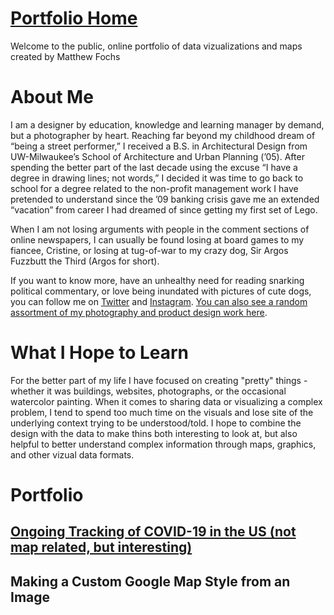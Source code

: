 # <a href="https://mrfochs.github.io/Portfolio/" target="_blank">Portfolio Home</a>
<p>Welcome to the public, online portfolio of data vizualizations and maps created by Matthew Fochs</p>

# About Me
<p>I am a designer by education, knowledge and learning manager by demand, but a photographer by heart. Reaching far beyond my childhood dream of “being a street performer,” I received a B.S. in Architectural Design from UW-Milwaukee’s School of Architecture and Urban Planning (’05). After spending the better part of the last decade using the excuse “I have a degree in drawing lines; not words,” I decided it was time to go back to school for a degree related to the non-profit management work I have pretended to understand since the ’09 banking crisis gave me an extended “vacation” from career I had dreamed of since getting my first set of Lego.</p>
<p>When I am not losing arguments with people in the comment sections of online newspapers, I can usually be found losing at board games to my fiancee, Cristine, or losing at tug-of-war to my crazy dog, Sir Argos Fuzzbutt the Third (Argos for short).</p>
<p>If you want to know more, have an unhealthy need for reading snarking political commentary, or love being inundated with pictures of cute dogs, you can follow me on <a href="https://www.twitter.com/mrfochs?lang-en" target="_blank">Twitter</a> and <a href="https://www.instagram.com/mrfochs/" target="_blank">Instagram</a>. <a href="https://photos.app.goo.gl/3zjDWuRpvKBpBrjs8" target="_blank">You can also see a random assortment of my photography and product design work here</a>.</p>

# What I Hope to Learn
<p>For the better part of my life I have focused on creating "pretty" things - whether it was buildings, websites, photographs, or the occasional watercolor painting. When it comes to sharing data or visualizing a complex problem, I tend to spend too much time on the visuals and lose site of the underlying context trying to be understood/told. I hope to combine the design with the data to make thins both interesting to look at, but also helpful to better understand complex information through maps, graphics, and other vizual data formats.</p>

# Portfolio
## <a href="https://mrfochs.github.io/Portfolio/COVID/Tracking">Ongoing Tracking of COVID-19 in the US (not map related, but interesting)</a>
## Making a Custom Google Map Style from an Image
